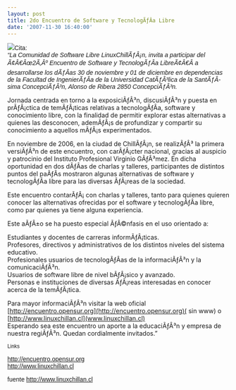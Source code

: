 ```yaml
---
layout: post
title: 2do Encuentro de Software y TecnologÃƒÂ­a Libre
date: '2007-11-30 16:40:00'
---
```



[![](http://encuentro.opensur.org/imagenes/banner.png)](http://encuentro.opensur.org/imagenes/banner.png)<span style="font-size:100%;"><span style="font-family: arial;">Cita:</span><span style="font-family: arial; font-style: italic;">  
“La Comunidad de Software Libre LinuxChillÃƒÂ¡n, invita a participar del Ã¢Â€Âœ2Ã‚Âº Encuentro de Software y TecnologÃƒÂ­a LibreÃ¢Â€Â&#157; a desarrollarse los dÃƒÂ­as 30 de noviembre y 01 de diciembre en dependencias de la Facultad de IngenierÃƒÂ­a de la Universidad CatÃƒÂ³lica de la SantÃƒÂ­sima ConcepciÃƒÂ³n, Alonso de Ribera 2850 ConcepciÃƒÂ³n.</span></span>

<span style="font-size:100%;"> Jornada centrada en torno a la exposiciÃƒÂ³n, discusiÃƒÂ³n y puesta en prÃƒÂ¡ctica de temÃƒÂ¡ticas relativas a tecnologÃƒÂ­a, software y conocimiento libre, con la finalidad de permitir explorar estas alternativas a quienes las desconocen, ademÃƒÂ¡s de profundizar y compartir su conocimiento a aquellos mÃƒÂ¡s experimentados. </span>

<span style="font-size:100%;"> En noviembre de 2006, en la ciudad de ChillÃƒÂ¡n, se realizÃƒÂ³ la primera versiÃƒÂ³n de este encuentro, con carÃƒÂ¡cter nacional, gracias al auspicio y patrocinio del Instituto Profesional Virginio GÃƒÂ³mez. En dicha oportunidad en dos dÃƒÂ­as de charlas y talleres, participantes de distintos puntos del paÃƒÂ­s mostraron algunas alternativas de software y tecnologÃƒÂ­a libre para las diversas ÃƒÂ¡reas de la sociedad.</span>

<span style="font-size:100%;"> Este encuentro contarÃƒÂ¡ con charlas y talleres, tanto para quienes quieren conocer las alternativas ofrecidas por el software y tecnologÃƒÂ­a libre, como par quienes ya tiene alguna experiencia.</span>

<span style="font-size:100%;"> Este aÃƒÂ±o se ha puesto especial ÃƒÂ©nfasis en el uso orientado a:</span>

<span style="font-size:100%;">Estudiantes y docentes de carreras informÃƒÂ¡ticas.  
Profesores, directivos y administrativos de los distintos niveles del sistema educativo.  
Profesionales usuarios de tecnologÃƒÂ­as de la informaciÃƒÂ³n y la comunicaciÃƒÂ³n.  
Usuarios de software libre de nivel bÃƒÂ¡sico y avanzado.  
Personas e instituciones de diversas ÃƒÂ¡reas interesadas en conocer acerca de la temÃƒÂ¡tica. </span>

<span style="font-size:100%;"> Para mayor informaciÃƒÂ³n visitar la web oficial [http://encuentro.opensur.org](http://encuentro.opensur.org)( sin www) o [http://www.linuxchillan.cl](www.linuxchillan.cl)  
Esperando sea este encuentro un aporte a la educaciÃƒÂ³n y empresa de nuestra regiÃƒÂ³n. Quedan cordialmente invitados.”</span>

<span style="font-size:85%;"><span style="font-family: arial;">Links</span></span>

[<span style="font-family: arial;">http://encuentro.opensur.org</span>](http://encuentro.opensur.org)  
[<span style="font-family: arial;">http://www.linuxchillan.cl</span>](http://www.linuxchillan.cl)

<span style="font-family: arial;">fuente </span>[<span style="font-family: arial;">http://www.linuxchillan.cl</span>](http://www.linuxchillan.cl/)


